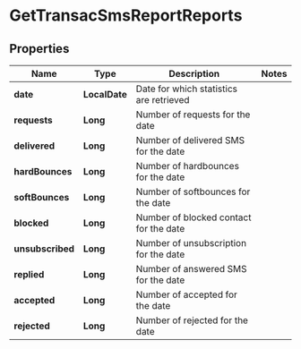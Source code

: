 
# GetTransacSmsReportReports

## Properties
Name | Type | Description | Notes
------------ | ------------- | ------------- | -------------
**date** | **LocalDate** | Date for which statistics are retrieved | 
**requests** | **Long** | Number of requests for the date | 
**delivered** | **Long** | Number of delivered SMS for the date | 
**hardBounces** | **Long** | Number of hardbounces for the date | 
**softBounces** | **Long** | Number of softbounces for the date | 
**blocked** | **Long** | Number of blocked contact for the date | 
**unsubscribed** | **Long** | Number of unsubscription for the date | 
**replied** | **Long** | Number of answered SMS for the date | 
**accepted** | **Long** | Number of accepted for the date | 
**rejected** | **Long** | Number of rejected for the date | 



